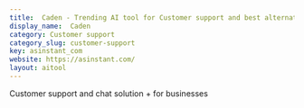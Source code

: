 ```yaml
---
title:  Caden - Trending AI tool for Customer support and best alternatives
display_name:  Caden
category: Customer support
category_slug: customer-support
key: asinstant_com
website: https://asinstant.com/
layout: aitool
---
```


Customer support and chat solution + for businesses
